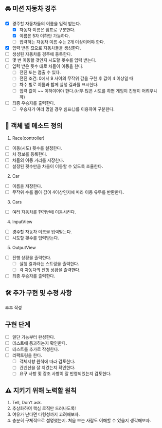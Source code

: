 ## 🚘 미션 자동차 경주  
- [x] 경주할 자동차들의 이름을 입력 받는다.    
  - [x] 자동차 이름은 쉼표로 구분한다.  
  - [x] 이름은 5자 이하만 가능하다.  
  - [ ] 입력하는 자동차 이름 수는 2개 이상이어야 한다.    
- [x] 입력 받은 값으로 자동차들을 생성한다.  
- [ ] 생성된 자동차를 경주에 등록한다.  
- [ ] 몇 번 이동할 것인지 시도할 횟수를 입력 받는다.  
- [ ] 입력 받은 횟수 대로 차들이 이동을 한다.
  - [ ] 전진 또는 멈출 수 있다.
  - [ ] 전진 조건: 0에서 9 사이의 무작위 값을 구한 후 값이 4 이상일 때  
  - [ ] 차수 별로 이름과 함께 실행 결과를 표시한다.  
  - [ ] 입력 값이 ~~ 이하이어야 한다.(너무 많은 시도를 하면 게임이 진행이 어려우니까)  
- [ ] 최종 우승자를 출력한다.
  - [ ] 우승자가 여러 명일 경우 쉼표(,)를 이용하여 구분한다.
  
## 📝 객체 별 메소드 정의  
1. Race(controller)  
- [ ] 이동(시도) 횟수를 설정한다.  
- [ ] 차 정보를 등록한다.  
- [ ] 차들의 이동 거리를 저장한다.  
- [ ] 설정된 횟수만큼 차들이 이동할 수 있도록 조율한다.  
    
2. Car  
- [ ] 이름을 저장한다.  
- [ ] 무작위 수를 뽑아 값이 4이상인지에 따라 이동 유무를 반환한다.  
  
3. Cars  
- [ ] 여러 자동차를 한꺼번에 이동시킨다.  
   
4. InputView  
- [ ] 경주할 자동차 이름을 입력받는다.  
- [ ] 시도할 횟수를 입력받는다.    
   
5. OutputView  
- [ ] 진행 상황을 출력한다.   
  - [ ] 실행 결과라는 스트링을 출력한다.  
  - [ ] 각 자동차의 진행 상황을 출력한다.  
- [ ] 최종 우승자를 출력한다.  
  
## 🛠️ 추가 구현 및 수정 사항  
추후 작성  

## 구현 단계  
- [ ] 일단 기능부터 완성한다.  
- [ ] 테스트에 통과하는지 확인한다.  
- [ ] 테스트를 추가로 작성한다.  
- [ ] 리팩토링을 한다.  
  - [ ] 객체지향 원칙에 따라 검토한다.  
  - [ ] 컨벤션을 잘 지켰는지 확인한다.  
  - [ ] 요구 사항 및 강조 사항이 잘 반영되었는지 검토한다.  
  
## ⚠️ 지키기 위해 노력할 원칙  
1. Tell, Don't ask.  
2. 추상화하여 핵심 로직만 드러나도록!   
3. 여유가 난다면 다형성까지 고려해보자.  
4. 충분히 구체적으로 설명했는지. 처음 보는 사람도 이해할 수 있을지 생각해보자.   